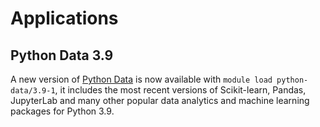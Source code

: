# Applications


## Python Data 3.9

A new version of [Python Data](../../apps/python-data.md) is now available with `module load python-data/3.9-1`, it includes the most recent versions of Scikit-learn, Pandas, JupyterLab and many other popular data analytics and machine learning packages for Python 3.9.
